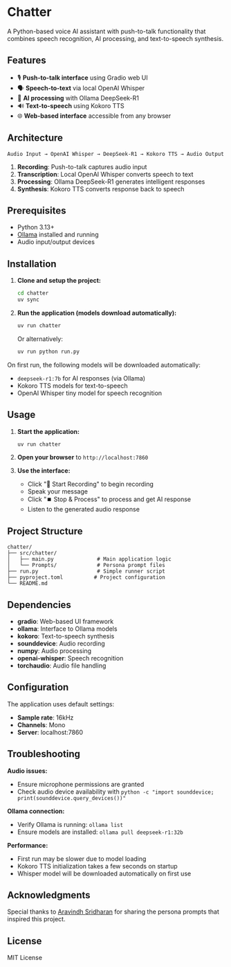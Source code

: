 # Chatter

A Python-based voice AI assistant with push-to-talk functionality that combines speech recognition, AI processing, and text-to-speech synthesis.

## Features

- 🎙️ **Push-to-talk interface** using Gradio web UI
- 🗣️ **Speech-to-text** via local OpenAI Whisper
- 🤖 **AI processing** with Ollama DeepSeek-R1
- 🔊 **Text-to-speech** using Kokoro TTS
- 🌐 **Web-based interface** accessible from any browser

## Architecture

```
Audio Input → OpenAI Whisper → DeepSeek-R1 → Kokoro TTS → Audio Output
```

1. **Recording**: Push-to-talk captures audio input
2. **Transcription**: Local OpenAI Whisper converts speech to text
3. **Processing**: Ollama DeepSeek-R1 generates intelligent responses
4. **Synthesis**: Kokoro TTS converts response back to speech

## Prerequisites

- Python 3.13+
- [Ollama](https://ollama.ai/download) installed and running
- Audio input/output devices

## Installation

1. **Clone and setup the project:**
   ```bash
   cd chatter
   uv sync
   ```

2. **Run the application (models download automatically):**
   ```bash
   uv run chatter
   ```

   Or alternatively:
   ```bash
   uv run python run.py
   ```

On first run, the following models will be downloaded automatically:
- `deepseek-r1:7b` for AI responses (via Ollama)
- Kokoro TTS models for text-to-speech
- OpenAI Whisper tiny model for speech recognition

## Usage

1. **Start the application:**
   ```bash
   uv run chatter
   ```

2. **Open your browser** to `http://localhost:7860`

3. **Use the interface:**
   - Click "🎤 Start Recording" to begin recording
   - Speak your message
   - Click "⏹️ Stop & Process" to process and get AI response
   - Listen to the generated audio response

## Project Structure

```
chatter/
├── src/chatter/
│   ├── main.py              # Main application logic
│   └── Prompts/             # Persona prompt files
├── run.py                   # Simple runner script
├── pyproject.toml          # Project configuration
└── README.md
```

## Dependencies

- **gradio**: Web-based UI framework
- **ollama**: Interface to Ollama models
- **kokoro**: Text-to-speech synthesis
- **sounddevice**: Audio recording
- **numpy**: Audio processing
- **openai-whisper**: Speech recognition
- **torchaudio**: Audio file handling

## Configuration

The application uses default settings:
- **Sample rate**: 16kHz
- **Channels**: Mono
- **Server**: localhost:7860

## Troubleshooting

**Audio issues:**
- Ensure microphone permissions are granted
- Check audio device availability with `python -c "import sounddevice; print(sounddevice.query_devices())"`

**Ollama connection:**
- Verify Ollama is running: `ollama list`
- Ensure models are installed: `ollama pull deepseek-r1:32b`

**Performance:**
- First run may be slower due to model loading
- Kokoro TTS initialization takes a few seconds on startup
- Whisper model will be downloaded automatically on first use

## Acknowledgments

Special thanks to [Aravindh Sridharan](https://www.linkedin.com/in/aravindhsridharan/) for sharing the persona prompts that inspired this project.

## License

MIT License